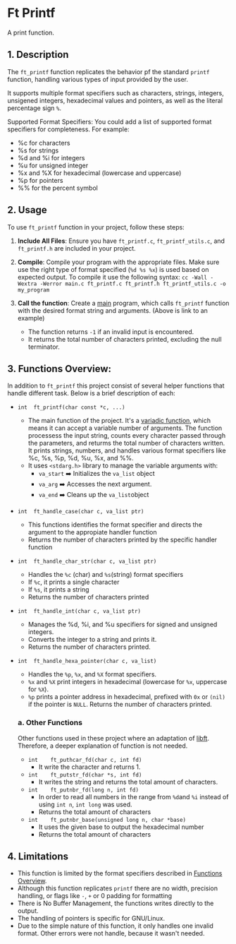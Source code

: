 # Ft Printf

A print function.

## 1. Description

The `ft_printf` function replicates the behavior pf the standard `printf` function, handling various types of input provided by the user.

It supports multiple format specifiers such as characters, strings, integers, unsigened integers, hexadecimal values and pointers, as well as the literal percentage sign `%`.

Supported Format Specifiers: You could add a list of supported format specifiers for completeness. For example:

- %c for characters
- %s for strings
- %d and %i for integers
- %u for unsigned integer
- %x and %X for hexadecimal (lowercase and uppercase)
- %p for pointers
- %% for the percent symbol

## 2. Usage

To use `ft_printf` function in your project, follow these steps:

1. **Include All Files**: Ensure you have `ft_printf.c`, `ft_printf_utils.c`, and `ft_printf.h` are included in your project.

2. **Compile**: Compile your program with the appropriate files. Make sure use the right type of format specified (`%d %s %x`) is used based on expected output.
   To compile it use the following syntax:
   `cc -Wall -Wextra -Werror main.c ft_printf.c ft_printf.h ft_printf_utils.c -o my_program`

3. **Call the function**: Create a [main](./main.c) program, which calls `ft_printf` function with the desired format string and arguments. (Above is link to an example)
   - The function returns `-1` if an invalid input is encountered.
   - It returns the total number of characters printed, excluding the null terminator.

## 3. Functions Overview:

In addition to `ft_printf` this project consist of several helper functions that handle different task. Below is a brief description of each:

- `int	ft_printf(char const *c, ...)`

  - The main function of the project. It's a [variadic function](), which means it can accept a variable number of arguments. The function processess the input string, counts every character passed through the parameters, and returms the total number of characters written. It prints strings, numbers, and handles various format specifiers like %c, %s, %p, %d, %u, %x, and %%.
  - It uses `<stdarg.h>` library to manage the variable arguments with:
    - `va_start` :arrow_right: Initializes the `va_list` object
    - `va_arg` :arrow_right: Accesses the next argument.
    - `va_end` :arrow_right: Cleans up the `va_list`object

- `int	ft_handle_case(char c, va_list ptr)`
  - This functions identifies the format specifier and directs the argument to the appropiate handler function
  - Returns the number of characters printed by the specific handler function
- `int	ft_handle_char_str(char c, va_list ptr)`
  - Handles the `%c` (char) and `%s`(string) format specifiers
  - If `%c`, it prints a single character
  - If `%s`, it prints a string
  - Returns the number of characters printed
- `int	ft_handle_int(char c, va_list ptr)`
  - Manages the %d, %i, and %u specifiers for signed and unsigned integers.
  - Converts the integer to a string and prints it.
  - Returns the number of characters printed.
- `int	ft_handle_hexa_pointer(char c, va_list)`

  - Handles the `%p`, `%x`, and `%X` format specifiers.
  - `%x` and `%X` print integers in hexadecimal (lowercase for `%x`, uppercase for `%X`).
  - `%p` prints a pointer address in hexadecimal, prefixed with `0x` or `(nil)` if the pointer is `NULL`.
    Returns the number of characters printed.

  ### a. Other Functions

  Other functions used in these project where an adaptation of [libft](../libft/).
  Therefore, a deeper explanation of function is not needed.

  - `int	ft_puthcar_fd(char c, int fd)`
    - It write the character and returns 1.
  - `int	ft_putstr_fd(char *s, int fd)`
    - It writes the string and returns the total amount of characters.
  - `int	ft_putnbr_fd(long n, int fd)`
    - In order to read all numbers in the range from `%d`and `%i` instead of using `int n`, `int long` was used.
    - Returns the total amount of characters
  - `int	ft_putnbr_base(unsigned long n, char *base)`
    - It uses the given base to output the hexadecimal number
    - Returns the total amount of characters

## 4. Limitations

- This function is limited by the format specifiers described in [Functions Overview](#3-functions-overview).
- Although this function replicates `printf` there are no width, precision handling, or flags like `-`, `+` or 0 padding for formatting
- There is No Buffer Management, the functions writes directly to the output.
- The handling of pointers is specific for GNU/Linux.
- Due to the simple nature of this function, it only handles one invalid format. Other errors were not handle, because it wasn't needed.
